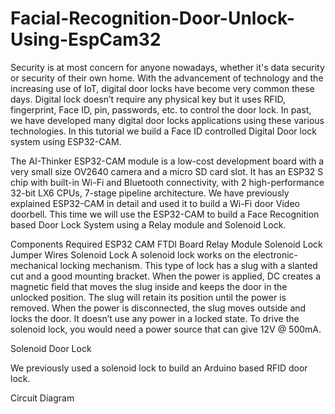 # Facial-Recognition-Door-Unlock-Using-EspCam32
Security is at most concern for anyone nowadays, whether it's data security or security of their own home. With the advancement of technology and the increasing use of IoT, digital door locks have become very common these days. Digital lock doesn’t require any physical key but it uses RFID, fingerprint, Face ID, pin, passwords, etc. to control the door lock. In past, we have developed many digital door locks applications using these various technologies. In this tutorial we build a Face ID controlled Digital Door lock system using ESP32-CAM.

The AI-Thinker ESP32-CAM module is a low-cost development board with a very small size OV2640 camera and a micro SD card slot. It has an ESP32 S chip with built-in Wi-Fi and Bluetooth connectivity, with 2 high-performance 32-bit LX6 CPUs, 7-stage pipeline architecture. We have previously explained ESP32-CAM in detail and used it to build a Wi-Fi door Video doorbell. This time we will use the ESP32-CAM to build a Face Recognition based Door Lock System using a Relay module and Solenoid Lock.

Components Required
ESP32 CAM
FTDI Board
Relay Module
Solenoid Lock
Jumper Wires
Solenoid Lock
A solenoid lock works on the electronic-mechanical locking mechanism. This type of lock has a slug with a slanted cut and a good mounting bracket. When the power is applied, DC creates a magnetic field that moves the slug inside and keeps the door in the unlocked position. The slug will retain its position until the power is removed. When the power is disconnected, the slug moves outside and locks the door. It doesn’t use any power in a locked state. To drive the solenoid lock, you would need a power source that can give 12V @ 500mA. 

Solenoid Door Lock

We previously used a solenoid lock to build an Arduino based RFID door lock.

Circuit Diagram
